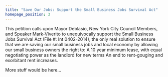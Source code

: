 ```yaml
---
title: "Save Our Jobs: Support the Small Business Jobs Survival Act"
homepage_position: 3
---
```


This petition calls upon Mayor Deblasio, New York City Council Members, and
Speaker Mark-Viverito to unequivocally support the Small Business Jobs
Survival Act (File #: Int 0402-2014), the only real solution to ensure that
we are saving our small business jobs and local economy by allowing our small
business owners the right to:
A 10 year minimum lease, with equal negotiating power as the landlord for new terms
An end to rent-gouging and exorbitant rent increases.

More stuff would be here...

